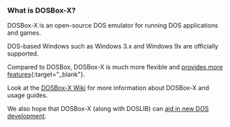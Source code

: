 ### What is DOSBox-X?

DOSBox-X is an open-source DOS emulator for running DOS applications and games.

DOS-based Windows such as Windows 3.x and Windows 9x are officially supported.

Compared to DOSBox, DOSBox-X is much more flexible and [provides more features](wiki/DOSBox%E2%80%90X%E2%80%99s-Feature-Highlights){:target="_blank"}.

Look at the [DOSBox-X Wiki](wiki/) for more information about DOSBox-X and usage guides.

We also hope that DOSBox-X (along with DOSLIB) can [aid in new DOS development](newdosdevelopment.html).
